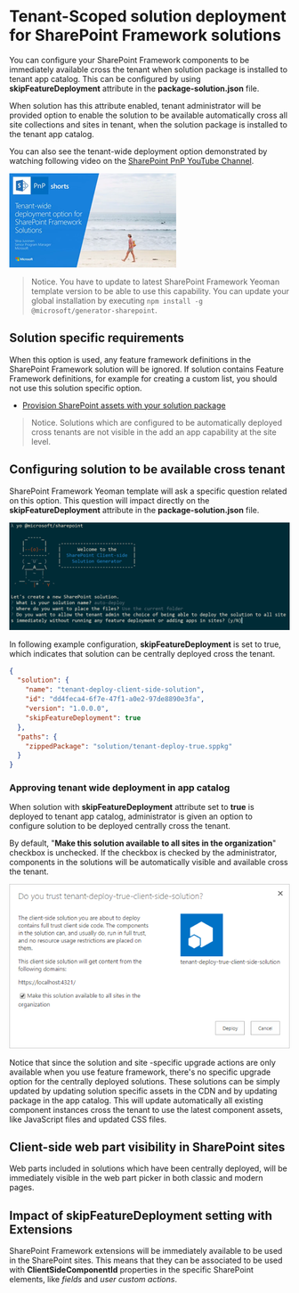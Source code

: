 # Tenant-Scoped solution deployment for SharePoint Framework solutions

You can configure your SharePoint Framework components to be immediately available cross the tenant when solution package is installed to tenant app catalog. This can be configured by using **skipFeatureDeployment** attribute in the **package-solution.json** file.

When solution has this attribute enabled, tenant administrator will be provided option to enable the solution to be available automatically cross all site collections and sites in tenant, when the solution package is installed to the tenant app catalog. 

You can also see the tenant-wide deployment option demonstrated by watching following video on the [SharePoint PnP YouTube Channel](https://www.youtube.com/watch?v=pemHOZCSwZI).

<a href="https://www.youtube.com/watch?v=pemHOZCSwZI&list=PLR9nK3mnD-OXZbEvTEPxzIOMGXj_aZKJG">
<img src="../../images/tenant-deploy-youtube-video.png" alt="PnP Short Guidance video on tenant-wide deployment option" />
</a>

> Notice. You have to update to latest SharePoint Framework Yeoman template version to be able to use this capability. You can update your global installation by executing `npm install -g @microsoft/generator-sharepoint`. 

## Solution specific requirements

When this option is used, any feature framework definitions in the SharePoint Framework solution will be ignored. If solution contains Feature Framework definitions, for example for creating a custom list, you should not use this solution specific option.

* [Provision SharePoint assets with your solution package](#)

> Notice. Solutions which are configured to be automatically deployed cross tenants are not visible in the add an app capability at the site level. 

## Configuring solution to be available cross tenant

SharePoint Framework Yeoman template will ask a specific question related on this option. This question will impact directly on the **skipFeatureDeployment** attribute in the **package-solution.json** file. 

![Yeoman question around tenant deployed option](../../images/tenant-deploy-yeoman.png)

In following example configuration, **skipFeatureDeployment** is set to true, which indicates that solution can be centrally deployed cross the tenant. 

```json
{
  "solution": {
    "name": "tenant-deploy-client-side-solution",
    "id": "dd4feca4-6f7e-47f1-a0e2-97de8890e3fa",
    "version": "1.0.0.0",
    "skipFeatureDeployment": true
  },
  "paths": {
    "zippedPackage": "solution/tenant-deploy-true.sppkg"
  }
}

```

### Approving tenant wide deployment in app catalog

When solution with **skipFeatureDeployment** attribute set to **true** is deployed to tenant app catalog, administrator is given an option to configure solution to be deployed centrally cross the tenant.

By default, "**Make this solution available to all sites in the organization**" checkbox is unchecked. If the checkbox is checked by the administrator, components in the solutions will be automatically visible and available cross the tenant. 

!["Make this solution available to all sites in the organization" setting visible when solution is deployed to app catalog](../../images/tenant-deploy-app-catalog.png)

Notice that since the solution and site -specific upgrade actions are only available when you use feature framework, there's no specific upgrade option for the centrally deployed solutions. These solutions can be simply updated by updating solution specific assets in the CDN and by updating package in the app catalog. This will update automatically all existing component instances cross the tenant to use the latest component assets, like JavaScript files and updated CSS files.

## Client-side web part visibility in SharePoint sites

Web parts included in solutions which have been centrally deployed, will be immediately visible in the web part picker in both classic and modern pages. 

## Impact of skipFeatureDeployment setting with Extensions

SharePoint Framework extensions will be immediately available to be used in the SharePoint sites. This means that they can be associated to be used with **ClientSideComponentId** properties in the specific SharePoint elements, like *fields* and *user custom actions*. 

